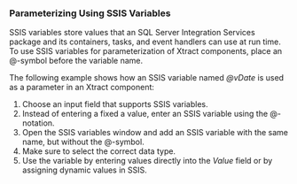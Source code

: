 <link rel="canonical" href="https://help.theobald-software.com/en/xtract-is/table/table-parametrization" />

### Parameterizing Using SSIS Variables

SSIS variables store values that an SQL Server Integration Services package and its containers, tasks, and event handlers can use at run time.<br>
To use SSIS variables for parameterization of Xtract components, place an @-symbol before the variable name.

The following example shows how an SSIS variable named *@vDate* is used as a parameter in an Xtract component:

1. Choose an input field that supports SSIS variables.<br>
2. Instead of entering a fixed a value, enter an SSIS variable using the @-notation.
3. Open the SSIS variables window and add an SSIS variable with the same name, but without the @-symbol.
5. Make sure to select the correct data type.
6. Use the variable by entering values directly into the *Value* field or by assigning dynamic values in SSIS. <br>

